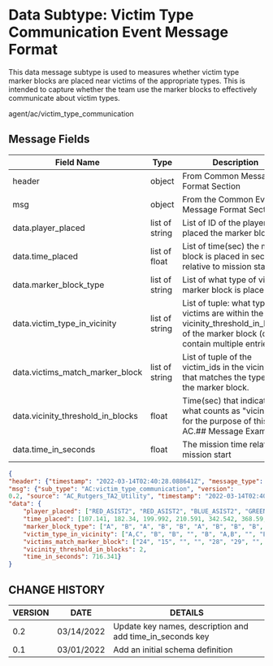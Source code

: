 # Data Subtype: Victim Type Communication Event Message Format
This data message subtype is used to measures whether victim type marker blocks are placed near victims of the appropriate types. This is intended to capture whether the team use the marker blocks to effectively communicate about victim types.

agent/ac/victim_type_communication

## Message Fields

| Field Name | Type | Description
| --- | --- | ---|
| header | object | From Common Message Format Section
| msg | object | From the Common Event Message Format Section
| data.player_placed | list of string | List of ID of the player who placed the marker block.
| data.time_placed |  list of float | List of time(sec) the marker block is placed in seconds, relative to mission start
| data.marker_block_type | list of string | List of what type of victim marker block is placed.
| data.victim_type_in_vicinity | list of string | List of tuple: what types of victims are within the vicinity_threshold_in_blocks of the marker block (can contain multiple entries.
| data.victims_match_marker_block | list of string | List of tuple of the victim_ids in the vicinity that matches the type of the marker block.
|data.vicinity_threshold_in_blocks | float | Time(sec) that indicated what counts as "vicinity" for the purpose of this AC.## Message Example
|data.time_in_seconds| float | The mission time relative to mission start

```json
{
"header": {"timestamp": "2022-03-14T02:40:28.088641Z", "message_type": "agent", "version": "0.1"}, 
"msg": {"sub_type": "AC:victim_type_communication", "version": 
0.2, "source": "AC_Rutgers_TA2_Utility", "timestamp": "2022-03-14T02:40:28.088641Z", "experiment_id": "934c548a-54ef-4e1e-bdbb-613bd395764b", "trial_id": "add1aeef-a1c0-4621-b7d6-51efe129c99c"}, 
"data": {
    "player_placed": ["RED_ASIST2", "RED_ASIST2", "BLUE_ASIST2", "GREEN_ASIST2", "RED_ASIST2", "RED_ASIST2", "GREEN_ASIST2", "RED_ASIST2", "GREEN_ASIST2", "RED_ASIST2", "RED_ASIST2", "RED_ASIST2", "RED_ASIST2"], 
    "time_placed": [107.141, 182.34, 199.992, 210.591, 342.542, 368.59, 406.491, 422.141, 533.991, 546.84, 598.891, 711.64, 716.341], 
    "marker_block_type": ["A", "B", "A", "B", "B", "A", "B", "B", "B", "B", "B", "B", "A"], 
    "victim_type_in_vicinity": ["A,C", "B", "B", "", "B", "A,B", "", "B", "B", "B", "B", "A,B", "A,B"], 
    "victims_match_marker_block": ["24", "15", "", "", "28", "29", "", "6", "28", "21", "28", "14", "12"],
    "vicinity_threshold_in_blocks": 2, 
    "time_in_seconds": 716.341}
}

```

## CHANGE HISTORY

VERSION | DATE | DETAILS
| --- | --- | --- |
0.2 | 03/14/2022 | Update key names, description and add time_in_seconds key
0.1 | 03/01/2022 | Add an initial schema definition
